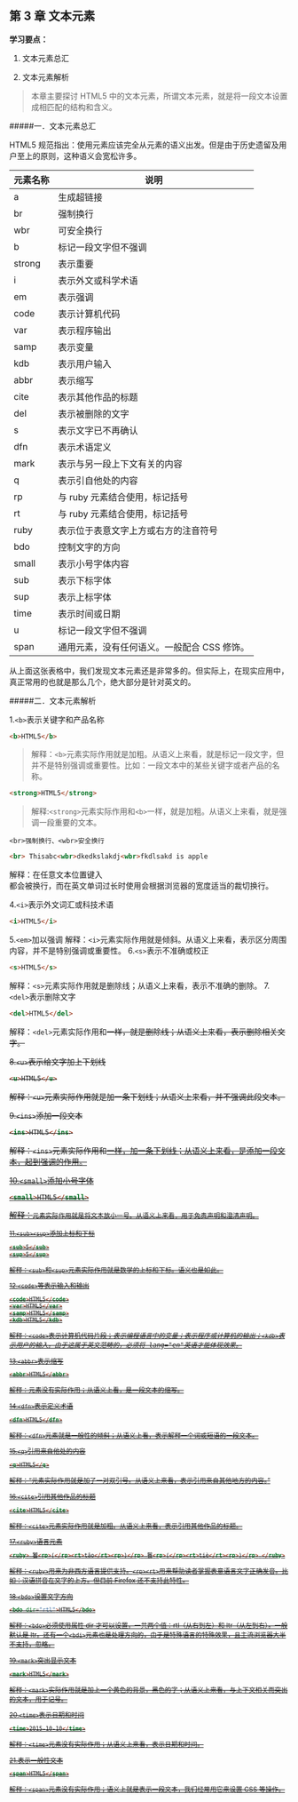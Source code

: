 #
第 3 章 文本元素
---

**学习要点：**

1. 文本元素总汇

2. 文本元素解析


>本章主要探讨 HTML5 中的文本元素，所谓文本元素，就是将一段文本设置成相匹配的结构和含义。

#####一．文本元素总汇

HTML5 规范指出：使用元素应该完全从元素的语义出发。但是由于历史遗留及用户至上的原则，这种语义会宽松许多。

|元素名称| 说明|
|---|---|
|a |生成超链接|
|br| 强制换行
|wbr| 可安全换行
|b| 标记一段文字但不强调
|strong| 表示重要
|i| 表示外文或科学术语
|em| 表示强调
|code| 表示计算机代码
|var |表示程序输出
|samp | 表示变量
|kdb | 表示用户输入
|abbr |表示缩写
|cite |表示其他作品的标题
|del |表示被删除的文字
|s |表示文字已不再确认
|dfn |表示术语定义
|mark |表示与另一段上下文有关的内容
|q |表示引自他处的内容
|rp |与 ruby 元素结合使用，标记括号
|rt |与 ruby 元素结合使用，标记括号
|ruby |表示位于表意文字上方或右方的注音符号
|bdo |控制文字的方向
|small |表示小号字体内容
|sub |表示下标字体
|sup |表示上标字体
|time |表示时间或日期
|u |标记一段文字但不强调
|span| 通用元素，没有任何语义。一般配合 CSS 修饰。

从上面这张表格中，我们发现文本元素还是非常多的。但实际上，在现实应用中，真正常用的也就是那么几个，绝大部分是针对英文的。

#####二．文本元素解析

1.`<b>`表示关键字和产品名称
```html
<b>HTML5</b>
```
>解释：`<b>`元素实际作用就是加粗。从语义上来看，就是标记一段文字，但并不是特别强调或重要性。比如：一段文本中的某些关键字或者产品的名称。

```html
<strong>HTML5</strong>
```
>解释:`<strong>`元素实际作用和`<b>`一样，就是加粗。从语义上来看，就是强调一段重要的文本。

`<br>强制换行、<wbr>安全换行`

```html
<br> Thisabc<wbr>dkedkslakdj<wbr>fkdlsakd is apple
```
解释：在任意文本位置键入<br>都会被换行，而在英文单词过长时使用<wbr>会根据浏览器的宽度适当的裁切换行。

4.`<i>`表示外文词汇或科技术语

```html
<i>HTML5</i>
```
5.`<em>`加以强调
解释：`<i>`元素实际作用就是倾斜。从语义上来看，表示区分周围内容，并不是特别强调或重要性。
6.`<s>`表示不准确或校正
```html
<s>HTML5</s>
```
解释：`<s>`元素实际作用就是删除线；从语义上来看，表示不准确的删除。
7.`<del>`表示删除文字
```html
<del>HTML5</del>
```
解释：`<del>`元素实际作用和<s>一样，就是删除线；从语义上来看，表示删除相关文字。

8.`<u>`表示给文字加上下划线
```html
<u>HTML5</u>
```
解释：`<u>`元素实际作用就是加一条下划线；从语义上来看，并不强调此段文本。

9.`<ins>`添加一段文本
```html
<ins>HTML5</ins>
```
解释：`<ins>`元素实际作用和<u>一样，加一条下划线；从语义上来看，是添加一段文本，起到强调的作用。

10.`<small>`添加小号字体
```html
<small>HTML5</small>
```
解释：<small>元素实际作用就是将文本放小一号。从语义上来看，用于免责声明和澄清声明。

11.`<sub><sup>`添加上标和下标
```html
<sub>5</sub>
<sup>5</sup>
```
解释：`<sub>`和`<sup>`元素实际作用就是数学的上标和下标。语义也是如此。

12.`<code>`等表示输入和输出
```html
<code>HTML5</code>
<var>HTML5</var>
<samp>HTML5</samp>
<kdb>HTML5</kdb>
```
解释：`<code>`表示计算机代码片段；<var>表示编程语言中的变量；<samp>表示程序或计算机的输出；`<kdb>`表示用户的输入。由于这属于英文范畴的，必须将 lang="en"英语才能体现效果。

13.`<abbr>`表示缩写
```html
<abbr>HTML5</abbr>
```
解释：<abbr>元素没有实际作用；从语义上看，是一段文本的缩写。

14.`<dfn>`表示定义术语
```html
<dfn>HTML5</dfn>
```
解释：`<dfn>`元素就是一般性的倾斜；从语义上看，表示解释一个词或短语的一段文本。

15.`<q>`引用来自他处的内容
```html
<q>HTML5</q>
```
解释：<q>元素实际作用就是加了一对双引号。从语义上来看，表示引用来自其他地方的内容。

16.`<cite>`引用其他作品的标题
```html
<cite>HTML5</cite>
```
解释：`<cite>`元素实际作用就是加粗。从语义上来看，表示引用其他作品的标题。

17.`<ruby>`语言元素
```html
<ruby> 饕<rp>(</rp><rt>tāo</rt><rp>)</rp> 餮<rp>(</rp><rt>tiè</rt><rp>)</rp> </ruby>
```
解释：`<ruby>`用来为非西方语言提供支持。`<rp><rt>`用来帮助读者掌握表意语言文字正确发音。比如：汉语拼音在文字的上方。但目前 Firefox 还不支持此特性。

18.`<bdo>`设置文字方向
```html
<bdo dir="rtl">HTML5</bdo>
```
解释：`<bdo>`必须使用属性 dir 才可以设置，一共两个值：rtl（从右到左）和 ltr（从左到右）。一般默认是 ltr。还有一个`<bdi>`元素也是处理方向的，由于是特殊语言的特殊效果，且主流浏览器大半不支持，忽略。

19.`<mark>`突出显示文本
```html
<mark>HTML5</mark>
```
解释：`<mark>`实际作用就是加上一个黄色的背景，黑色的字；从语义上来看，与上下文相关而突出的文本，用于记号。

20.`<time>`表示日期和时间
```html
<time>2015-10-10</time>
```
解释：`<time>`元素没有实际作用；从语义上来看，表示日期和时间。

21.<span>表示一般性文本
```html
<span>HTML5</span>
```
解释：`<span>`元素没有实际作用；语义上就是表示一段文本，我们经常用它来设置 CSS 等操作。

